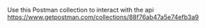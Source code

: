 Use this Postman collection to interact with the api https://www.getpostman.com/collections/88f76ab47a5e74efb3a9
